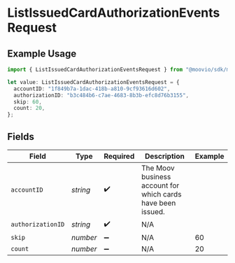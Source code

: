 # ListIssuedCardAuthorizationEventsRequest

## Example Usage

```typescript
import { ListIssuedCardAuthorizationEventsRequest } from "@moovio/sdk/models/operations";

let value: ListIssuedCardAuthorizationEventsRequest = {
  accountID: "1f849b7a-1dac-418b-a810-9cf93616d602",
  authorizationID: "b3c484b6-c7ae-4683-8b3b-efc8d76b3155",
  skip: 60,
  count: 20,
};
```

## Fields

| Field                                                       | Type                                                        | Required                                                    | Description                                                 | Example                                                     |
| ----------------------------------------------------------- | ----------------------------------------------------------- | ----------------------------------------------------------- | ----------------------------------------------------------- | ----------------------------------------------------------- |
| `accountID`                                                 | *string*                                                    | :heavy_check_mark:                                          | The Moov business account for which cards have been issued. |                                                             |
| `authorizationID`                                           | *string*                                                    | :heavy_check_mark:                                          | N/A                                                         |                                                             |
| `skip`                                                      | *number*                                                    | :heavy_minus_sign:                                          | N/A                                                         | 60                                                          |
| `count`                                                     | *number*                                                    | :heavy_minus_sign:                                          | N/A                                                         | 20                                                          |